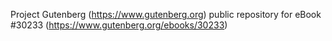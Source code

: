 Project Gutenberg (https://www.gutenberg.org) public repository for eBook #30233 (https://www.gutenberg.org/ebooks/30233)
